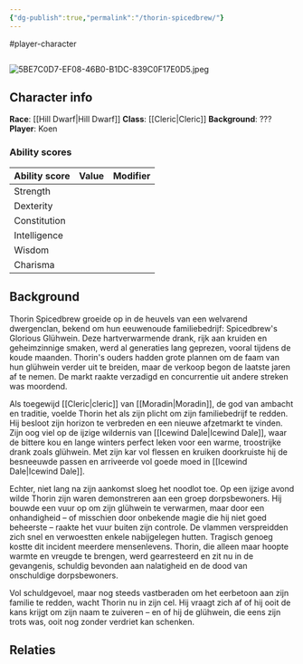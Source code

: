 ```yaml
---
{"dg-publish":true,"permalink":"/thorin-spicedbrew/"}
---
```


#player-character 

```table-of-contents
```
![5BE7C0D7-EF08-46B0-B1DC-839C0F17E0D5.jpeg](/img/user/5BE7C0D7-EF08-46B0-B1DC-839C0F17E0D5.jpeg)
## Character info
**Race**: [[Hill Dwarf\|Hill Dwarf]]
**Class**: [[Cleric\|Cleric]]
**Background**: ???
**Player**: Koen

### Ability scores

| Ability score | Value | Modifier |
| ------------- | ----- | -------- |
| Strength      |       |          |
| Dexterity     |       |          |
| Constitution  |       |          |
| Intelligence  |       |          |
| Wisdom        |       |          |
| Charisma      |       |          |


## Background
 Thorin Spicedbrew groeide op in de heuvels van een welvarend dwergenclan, bekend om hun eeuwenoude familiebedrijf: Spicedbrew's Glorious Glühwein. Deze hartverwarmende drank, rijk aan kruiden en geheimzinnige smaken, werd al generaties lang geprezen, vooral tijdens de koude maanden. Thorin's ouders hadden grote plannen om de faam van hun glühwein verder uit te breiden, maar de verkoop begon de laatste jaren af te nemen. De markt raakte verzadigd en concurrentie uit andere streken was moordend.

Als toegewijd [[Cleric\|cleric]] van [[Moradin\|Moradin]], de god van ambacht en traditie, voelde Thorin het als zijn plicht om zijn familiebedrijf te redden. Hij besloot zijn horizon te verbreden en een nieuwe afzetmarkt te vinden. Zijn oog viel op de ijzige wildernis van [[Icewind Dale\|Icewind Dale]], waar de bittere kou en lange winters perfect leken voor een warme, troostrijke drank zoals glühwein. Met zijn kar vol flessen en kruiken doorkruiste hij de besneeuwde passen en arriveerde vol goede moed in [[Icewind Dale\|Icewind Dale]].

Echter, niet lang na zijn aankomst sloeg het noodlot toe. Op een ijzige avond wilde Thorin zijn waren demonstreren aan een groep dorpsbewoners. Hij bouwde een vuur op om zijn glühwein te verwarmen, maar door een onhandigheid – of misschien door onbekende magie die hij niet goed beheerste – raakte het vuur buiten zijn controle. De vlammen verspreidden zich snel en verwoestten enkele nabijgelegen hutten. Tragisch genoeg kostte dit incident meerdere mensenlevens. Thorin, die alleen maar hoopte warmte en vreugde te brengen, werd gearresteerd en zit nu in de gevangenis, schuldig bevonden aan nalatigheid en de dood van onschuldige dorpsbewoners.

Vol schuldgevoel, maar nog steeds vastberaden om het eerbetoon aan zijn familie te redden, wacht Thorin nu in zijn cel. Hij vraagt zich af of hij ooit de kans krijgt om zijn naam te zuiveren – en of hij de glühwein, die eens zijn trots was, ooit nog zonder verdriet kan schenken.

## Relaties
